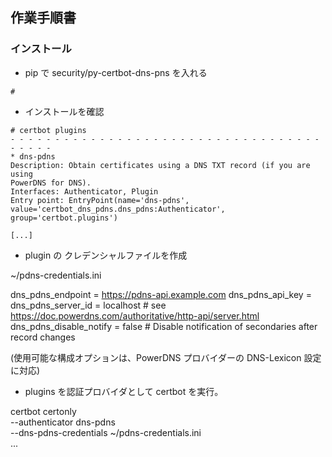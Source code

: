 ## 作業手順書

### インストール

* pip で security/py-certbot-dns-pns を入れる

```
# 

```

* インストールを確認

```
# certbot plugins
- - - - - - - - - - - - - - - - - - - - - - - - - - - - - - - - - - - - - - - -
* dns-pdns
Description: Obtain certificates using a DNS TXT record (if you are using
PowerDNS for DNS).
Interfaces: Authenticator, Plugin
Entry point: EntryPoint(name='dns-pdns',
value='certbot_dns_pdns.dns_pdns:Authenticator', group='certbot.plugins')

[...]
```

* plugin の クレデンシャルファイルを作成 

~/pdns-credentials.ini

dns_pdns_endpoint = https://pdns-api.example.com
dns_pdns_api_key = <Your API Key>
dns_pdns_server_id = localhost # see https://doc.powerdns.com/authoritative/http-api/server.html
dns_pdns_disable_notify = false # Disable notification of secondaries after record changes

(使用可能な構成オプションは、PowerDNS プロバイダーの DNS-Lexicon 設定に対応)

* plugins を認証プロバイダとして certbot を実行。


certbot certonly \
    --authenticator dns-pdns \
    --dns-pdns-credentials ~/pdns-credentials.ini \
    ...
